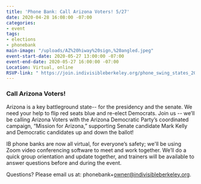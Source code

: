 ```yaml
---
title: 'Phone Bank: Call Arizona Voters! 5/27'
date: 2020-04-28 16:08:00 -07:00
categories:
- event
tags:
- elections
- phonebank
main-image: "/uploads/AZ%20hiway%20sign,%20angled.jpeg"
event-start-date: 2020-05-27 13:00:00 -07:00
event-end-date: 2020-05-27 16:00:00 -07:00
Location: Virtual, online
RSVP-link: " https://join.indivisibleberkeley.org/phone_swing_states_2020_05_27"
---
```


### Call Arizona Voters!

Arizona is a key battleground state-- for the presidency and the senate. We need your help to flip red seats blue and re-elect Democrats. Join us -- we’ll be calling Arizona Voters with the Arizona Democratic Party’s coordinated campaign, “Mission for Arizona,” supporting Senate candidate Mark Kelly and Democratic candidates up and down the ballot!

IB phone banks are now all virtual,  for everyone’s safety; we'll be using Zoom video conferencing software to meet and work together.  We’ll do a quick group orientation and update together, and trainers will be available to answer questions before and during the event.  

Questions? Please email us at: phonebank\+owner@indivisibleberkeley.org.